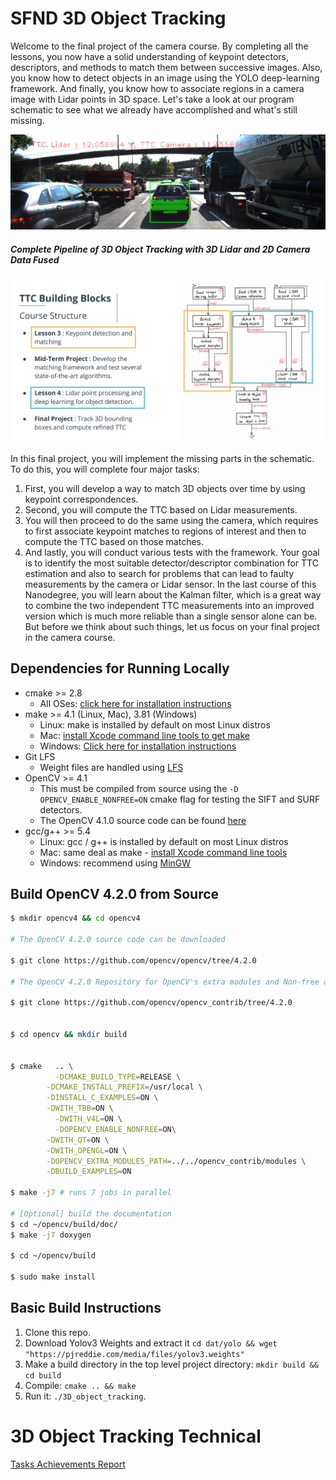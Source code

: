 # SFND 3D Object Tracking

Welcome to the final project of the camera course. By completing all the lessons, you now have a solid understanding of keypoint detectors, descriptors, and methods to match them between successive images. Also, you know how to detect objects in an image using the YOLO deep-learning framework. And finally, you know how to associate regions in a camera image with Lidar points in 3D space. Let's take a look at our program schematic to see what we already have accomplished and what's still missing.

![img1](performance_results/Final%20Results%20:%20TTC_screenshot_13.04.2020.png)

##### Complete Pipeline of 3D Object Tracking with 3D Lidar and 2D Camera Data Fused


![img2](images/course_code_structure.png)

In this final project, you will implement the missing parts in the schematic. To do this, you will complete four major tasks: 
1. First, you will develop a way to match 3D objects over time by using keypoint correspondences. 
2. Second, you will compute the TTC based on Lidar measurements. 
3. You will then proceed to do the same using the camera, which requires to first associate keypoint matches to regions of interest and then to compute the TTC based on those matches. 
4. And lastly, you will conduct various tests with the framework. Your goal is to identify the most suitable detector/descriptor combination for TTC estimation and also to search for problems that can lead to faulty measurements by the camera or Lidar sensor. In the last course of this Nanodegree, you will learn about the Kalman filter, which is a great way to combine the two independent TTC measurements into an improved version which is much more reliable than a single sensor alone can be. But before we think about such things, let us focus on your final project in the camera course. 

## Dependencies for Running Locally
* cmake >= 2.8
  * All OSes: [click here for installation instructions](https://cmake.org/install/)
* make >= 4.1 (Linux, Mac), 3.81 (Windows)
  * Linux: make is installed by default on most Linux distros
  * Mac: [install Xcode command line tools to get make](https://developer.apple.com/xcode/features/)
  * Windows: [Click here for installation instructions](http://gnuwin32.sourceforge.net/packages/make.htm)
* Git LFS
  * Weight files are handled using [LFS](https://git-lfs.github.com/)
* OpenCV >= 4.1
  * This must be compiled from source using the `-D OPENCV_ENABLE_NONFREE=ON` cmake flag for testing the SIFT and SURF detectors.
  * The OpenCV 4.1.0 source code can be found [here](https://github.com/opencv/opencv/tree/4.1.0)
* gcc/g++ >= 5.4
  * Linux: gcc / g++ is installed by default on most Linux distros
  * Mac: same deal as make - [install Xcode command line tools](https://developer.apple.com/xcode/features/)
  * Windows: recommend using [MinGW](http://www.mingw.org/)


## Build OpenCV 4.2.0 from Source

```sh
$ mkdir opencv4 && cd opencv4

# The OpenCV 4.2.0 source code can be downloaded

$ git clone https://github.com/opencv/opencv/tree/4.2.0

# The OpenCV 4.2.0 Repository for OpenCV's extra modules and Non-free algorithms

$ git clone https://github.com/opencv/opencv_contrib/tree/4.2.0


$ cd opencv && mkdir build


$ cmake   .. \
	      -DCMAKE_BUILD_TYPE=RELEASE \
        -DCMAKE_INSTALL_PREFIX=/usr/local \
        -DINSTALL_C_EXAMPLES=ON \
        -DWITH_TBB=ON \
	      -DWITH_V4L=ON \
	      -DOPENCV_ENABLE_NONFREE=ON\
        -DWITH_QT=ON \
        -DWITH_OPENGL=ON \
        -DOPENCV_EXTRA_MODULES_PATH=../../opencv_contrib/modules \
        -DBUILD_EXAMPLES=ON

$ make -j7 # runs 7 jobs in parallel

# [Optional] build the documentation
$ cd ~/opencv/build/doc/
$ make -j7 doxygen

$ cd ~/opencv/build

$ sudo make install

```

## Basic Build Instructions

1. Clone this repo.
2. Download Yolov3 Weights and extract it `cd dat/yolo && wget "https://pjreddie.com/media/files/yolov3.weights"`
1. Make a build directory in the top level project directory: `mkdir build && cd build`
2. Compile: `cmake .. && make`
3. Run it: `./3D_object_tracking`.


# 3D Object Tracking Technical 
[Tasks Achievements Report](Technical.md)

